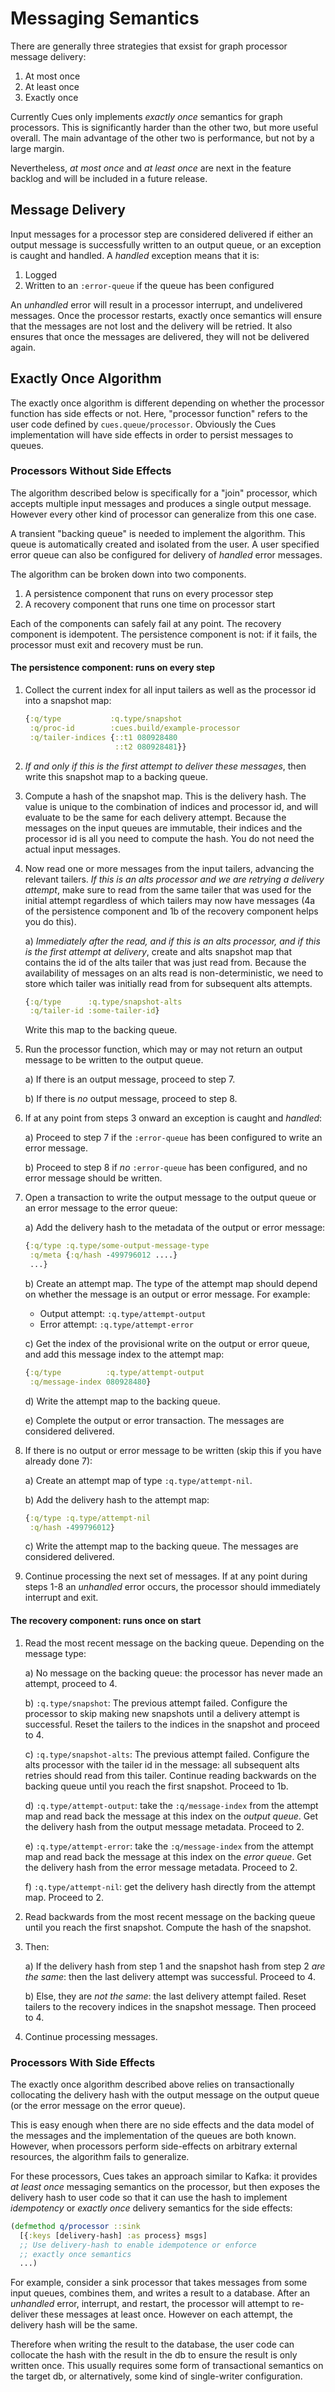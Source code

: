 
# Messaging Semantics

There are generally three strategies that exsist for graph processor
message delivery:

1. At most once
2. At least once
3. Exactly once

Currently Cues only implements _exactly once_ semantics for graph
processors. This is significantly harder than the other two, but more
useful overall. The main advantage of the other two is performance,
but not by a large margin.

Nevertheless, _at most once_ and _at least once_ are next in the
feature backlog and will be included in a future release.

## Message Delivery

Input messages for a processor step are considered delivered if either
an output message is successfully written to an output queue, or an
exception is caught and handled. A _handled_ exception means that it
is:

1. Logged
2. Written to an `:error-queue` if the queue has been configured

An _unhandled_ error will result in a processor interrupt, and
undelivered messages. Once the processor restarts, exactly once
semantics will ensure that the messages are not lost and the delivery
will be retried. It also ensures that once the messages are delivered,
they will not be delivered again.

## Exactly Once Algorithm

The exactly once algorithm is different depending on whether the
processor function has side effects or not. Here, "processor function"
refers to the user code defined by `cues.queue/processor`. Obviously
the Cues implementation will have side effects in order to persist
messages to queues.

### Processors Without Side Effects

The algorithm described below is specifically for a "join" processor,
which accepts multiple input messages and produces a single output
message. However every other kind of processor can generalize from
this one case.

A transient "backing queue" is needed to implement the algorithm. This
queue is automatically created and isolated from the user. A user
specified error queue can also be configured for delivery of _handled_
error messages.

The algorithm can be broken down into two components.

1. A persistence component that runs on every processor step
2. A recovery component that runs one time on processor start

Each of the components can safely fail at any point. The recovery
component is idempotent. The persistence component is not: if it
fails, the processor must exit and recovery must be run.

#### The persistence component: runs on every step

1. Collect the current index for all input tailers as well as the
   processor id into a snapshot map:

   ```clj
   {:q/type           :q.type/snapshot
    :q/proc-id        :cues.build/example-processor
    :q/tailer-indices {::t1 080928480
                       ::t2 080928481}}
   ```

2. _If and only if this is the first attempt to deliver these
   messages_, then write this snapshot map to a backing queue.

3. Compute a hash of the snapshot map. This is the delivery hash. The
   value is unique to the combination of indices and processor id, and
   will evaluate to be the same for each delivery attempt. Because the
   messages on the input queues are immutable, their indices and the
   processor id is all you need to compute the hash. You do not need
   the actual input messages.

4. Now read one or more messages from the input tailers, advancing the
   relevant tailers. _If this is an alts processor and we are retrying
   a delivery attempt_, make sure to read from the same tailer that
   was used for the initial attempt regardless of which tailers may
   now have messages (4a of the persistence component and 1b of the
   recovery component helps you do this).

   a) _Immediately after the read, and if this is an alts processor,
      and if this is the first attempt at delivery_, create and alts
      snapshot map that contains the id of the alts tailer that was
      just read from. Because the availability of messages on an alts
      read is non-deterministic, we need to store which tailer was
      initially read from for subsequent alts attempts.

      ```clj
      {:q/type      :q.type/snapshot-alts
       :q/tailer-id :some-tailer-id}
      ```

      Write this map to the backing queue.

5. Run the processor function, which may or may not return an output
   message to be written to the output queue.

   a) If there is an output message, proceed to step 7.

   b) If there is _no_ output message, proceed to step 8.

6. If at any point from steps 3 onward an exception is caught and
   _handled_:

   a) Proceed to step 7 if the `:error-queue` has been configured to
      write an error message.

   b) Proceed to step 8 if _no_ `:error-queue` has been configured,
      and no error message should be written.

7. Open a transaction to write the output message to the output queue
   or an error message to the error queue:

   a) Add the delivery hash to the metadata of the output or error
      message:

      ```clj
      {:q/type :q.type/some-output-message-type
       :q/meta {:q/hash -499796012 ....}
       ...}
      ```

   b) Create an attempt map. The type of the attempt map should depend
      on whether the message is an output or error message. For
      example:

      - Output attempt: `:q.type/attempt-output`
      - Error attempt: `:q.type/attempt-error`

   c) Get the index of the provisional write on the output or error
      queue, and add this message index to the attempt map:

      ```clj
      {:q/type          :q.type/attempt-output
       :q/message-index 080928480}
      ```

   d) Write the attempt map to the backing queue.

   e) Complete the output or error transaction. The messages are
   considered delivered.

8. If there is no output or error message to be written (skip this if
   you have already done 7):

   a) Create an attempt map of type `:q.type/attempt-nil`.

   b) Add the delivery hash to the attempt map:

      ```clj
      {:q/type :q.type/attempt-nil
       :q/hash -499796012}
      ```

   c) Write the attempt map to the backing queue. The messages are
   considered delivered.

9. Continue processing the next set of messages. If at any point
   during steps 1-8 an _unhandled_ error occurs, the processor should
   immediately interrupt and exit.

#### The recovery component: runs once on start

1. Read the most recent message on the backing queue. Depending on the
   message type:

   a) No message on the backing queue: the processor has never made an
      attempt, proceed to 4.

   b) `:q.type/snapshot`: The previous attempt failed. Configure the
      processor to skip making new snapshots until a delivery attempt
      is successful. Reset the tailers to the indices in the snapshot
      and proceed to 4.

   c) `:q.type/snapshot-alts`: The previous attempt failed. Configure
      the alts processor with the tailer id in the message: all
      subsequent alts retries should read from this tailer. Continue
      reading backwards on the backing queue until you reach the first
      snapshot. Proceed to 1b.

   d) `:q.type/attempt-output`: take the `:q/message-index` from the
      attempt map and read back the message at this index on the
      _output queue_. Get the delivery hash from the output message
      metadata. Proceed to 2.

   e) `:q.type/attempt-error`: take the `:q/message-index` from the
      attempt map and read back the message at this index on the
      _error queue_. Get the delivery hash from the error message
      metadata. Proceed to 2.

   f) `:q.type/attempt-nil`: get the delivery hash directly from the
      attempt map. Proceed to 2.

2. Read backwards from the most recent message on the backing queue
   until you reach the first snapshot. Compute the hash of the
   snapshot.

3. Then:

   a) If the delivery hash from step 1 and the snapshot hash from step
      2 _are the same_: then the last delivery attempt was successful.
      Proceed to 4.

   b) Else, they are _not the same_: the last delivery attempt
      failed. Reset tailers to the recovery indices in the snapshot
      message. Then proceed to 4.

4. Continue processing messages.

### Processors With Side Effects

The exactly once algorithm described above relies on transactionally
collocating the delivery hash with the output message on the output
queue (or the error message on the error queue).

This is easy enough when there are no side effects and the data model
of the messages and the implementation of the queues are both
known. However, when processors perform side-effects on arbitrary
external resources, the algorithm fails to generalize.

For these processors, Cues takes an approach similar to Kafka: it
provides _at least once_ messaging semantics on the processor, but
then exposes the delivery hash to user code so that it can use the
hash to implement _idempotency_ or _exactly once_ delivery semantics
for the side effects:

```clj
(defmethod q/processor ::sink
  [{:keys [delivery-hash] :as process} msgs]
  ;; Use delivery-hash to enable idempotence or enforce
  ;; exactly once semantics
  ...)
```

For example, consider a sink processor that takes messages from some
input queues, combines them, and writes a result to a database. After
an _unhandled_ error, interrupt, and restart, the processor will
attempt to re-deliver these messages at least once. However on each
attempt, the delivery hash will be the same.

Therefore when writing the result to the database, the user code can
collocate the hash with the result in the db to ensure the result is
only written once. This usually requires some form of transactional
semantics on the target db, or alternatively, some kind of
single-writer configuration.
